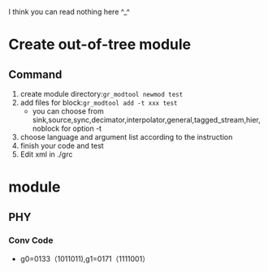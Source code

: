 I think you can read nothing here ^_^

# Create out-of-tree module

## Command

1. create module directory:`gr_modtool newmod test`
2. add files for block:`gr_modtool add -t xxx test`
    * you can choose from sink,source,sync,decimator,interpolator,general,tagged_stream,hier,noblock for option -t
3. choose language and argument list according to the instruction
4. finish your code and test
5. Edit xml in ./grc


# module

## PHY

### Conv Code

* g0=0133（1011011),g1=0171（1111001）

